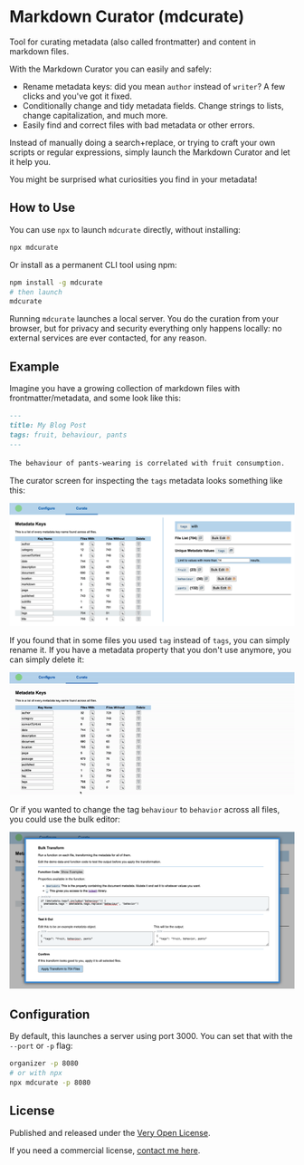 # Markdown Curator (mdcurate)

Tool for curating metadata (also called frontmatter) and content in markdown files.

With the Markdown Curator you can easily and safely:

- Rename metadata keys: did you mean `author` instead of `writer`? A few clicks and you've got it fixed.
- Conditionally change and tidy metadata fields. Change strings to lists, change capitalization, and much more.
- Easily find and correct files with bad metadata or other errors.

Instead of manually doing a search+replace, or trying to craft your own scripts or regular expressions, simply launch the Markdown Curator and let it help you.

You might be surprised what curiosities you find in your metadata!

## How to Use

You can use `npx` to launch `mdcurate` directly, without installing:

```bash
npx mdcurate
```

Or install as a permanent CLI tool using npm:

```bash
npm install -g mdcurate
# then launch
mdcurate
```

Running `mdcurate` launches a local server. You do the curation from your browser, but for privacy and security everything only happens locally: no external services are ever contacted, for any reason.

## Example

Imagine you have a growing collection of markdown files with frontmatter/metadata, and some look like this:

```md
---
title: My Blog Post
tags: fruit, behaviour, pants
---

The behaviour of pants-wearing is correlated with fruit consumption.
```

The curator screen for inspecting the `tags` metadata looks something like this:

![Show Old Tags](screenshots/show-old-tags.png)

If you found that in some files you used `tag` instead of `tags`, you can simply rename it. If you have a metadata property that you don't use anymore, you can simply delete it:

![Action Gif](screenshots/action.gif)

Or if you wanted to change the tag `behaviour` to `behavior` across all files, you could use the bulk editor:

![Bulk Editor](screenshots/bulk-editor.png)

## Configuration

By default, this launches a server using port 3000. You can set that with the `--port` or `-p` flag:

```bash
organizer -p 8080
# or with npx
npx mdcurate -p 8080
```

## License

Published and released under the [Very Open License](http://veryopenlicense.com).

If you need a commercial license, [contact me here](https://davistobias.com/license?software=mdcurate).

